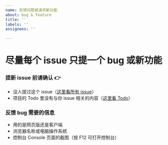 ```yaml
---
name: 反馈问题或请求新功能
about: bug & feature
title: ''
labels: ''
assignees: ''

---
```


# 尽量每个 issue 只提一个 bug 或新功能

### 提新 issue 前请确认 👉

- 没人提过这个 issue（[这里看所有 issue](https://github.com/shih-liang/YesPlayMusicOSD/issues)）
- 项目的 Todo 里没有与你 issue 相关的内容（[这里看 Todo](https://github.com/shih-liang/YesPlayMusicOSD/projects/1)）

### 反馈 bug 需要的信息

- 用的是网页版还是客户端
- 浏览器名称或电脑操作系统
- 控制台 Console 页面的截图（按 F12 可打开控制台）
